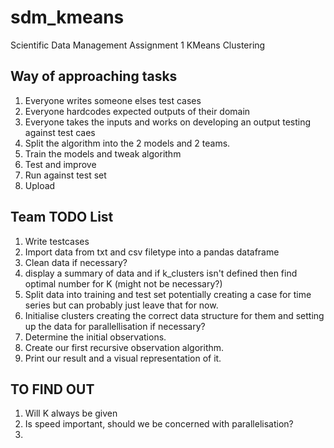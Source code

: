 # sdm_kmeans
Scientific Data Management Assignment 1 KMeans Clustering

## Way of approaching tasks
1. Everyone writes someone elses test cases
2. Everyone hardcodes expected outputs of their domain
3. Everyone takes the inputs and works on developing an output testing against test caes
4. Split the algorithm into the 2 models and 2 teams.
5. Train the models and tweak algorithm
6. Test and improve
7. Run against test set
8. Upload

## Team TODO List
1. Write testcases
2. Import data from txt and csv filetype into a pandas dataframe
3. Clean data if necessary?
4. display a summary of data and if k_clusters isn't defined then find optimal number for K (might not be necessary?)
5. Split data into training and test set potentially creating a case for time series
but can probably just leave that for now.
6. Initialise clusters creating the correct data structure for them and setting up the data for parallellisation if necessary?
7. Determine the initial observations.
8. Create our first recursive observation algorithm.
9. Print our result and a visual representation of it.


## TO FIND OUT
1. Will K always be given
2. Is speed important, should we be concerned with parallelisation? 
3. 

